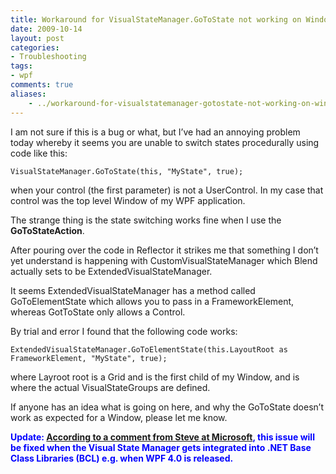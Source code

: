 ```yaml
---
title: Workaround for VisualStateManager.GoToState not working on Window
date: 2009-10-14
layout: post
categories:
- Troubleshooting
tags:
- wpf
comments: true
aliases:
    - ../workaround-for-visualstatemanager-gotostate-not-working-on-window/
---
```


I am not sure if this is a bug or what, but I’ve had an annoying problem today whereby it seems you are unable to switch states procedurally using code like this:

    VisualStateManager.GoToState(this, "MyState", true);
when your control (the first parameter) is not a UserControl. In my case that control was the top level Window of my WPF application.

The strange thing is the state switching works fine when I use the **GoToStateAction**.

After pouring over the code in Reflector it strikes me that something I don’t yet understand is happening with CustomVisualStateManager which Blend actually sets to be ExtendedVisualStateManager.

It seems ExtendedVisualStateManager has a method called GoToElementState which allows you to pass in a FrameworkElement, whereas GotToState only allows a Control.

By trial and error I found that the following code works:

    ExtendedVisualStateManager.GoToElementState(this.LayoutRoot as FrameworkElement, "MyState", true);
where Layroot root is a Grid and is the first child of my Window, and is where the actual VisualStateGroups are defined.

If anyone has an idea what is going on here, and why the GoToState doesn’t work as expected for a Window, please let me know.

<span style="color: #0000ff;"><strong>Update: <a href="http://connect.microsoft.com/Expression/feedback/ViewFeedback.aspx?FeedbackID=509740#details">According to a comment from Steve at Microsoft</a>, this issue will be fixed when the Visual State Manager gets integrated into .NET Base Class Libraries (BCL) e.g. when WPF 4.0 is released.</strong></span>